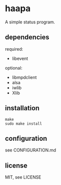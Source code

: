 haapa
=====

A simple status program.

dependencies
------------

required:
* libevent

optional:
* libmpdclient
* alsa
* iwlib
* Xlib

installation
------------

	make
	sudo make install

configuration
-------------

see CONFIGURATION.md

license
-------

MIT, see LICENSE
